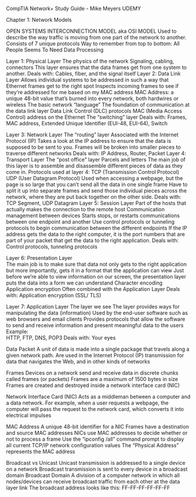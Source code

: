 
CompTIA Network+ Study Guide  - Mike Meyers UDEMY

Chapter 1: Network Models

OPEN SYSTEMS INTERCONNECTION MODEL aka OSI MODEL
Used to describe the way traffic is moving from one part of the network to another.
Consists of 7 unique protocols 
Way to remember from top to bottom:
All People Seems To Need Data Processing

Layer 1: Physical Layer
	The physics of the network
		Signaling, cabling, connectors
	This layer ensures that the data frames get from one system to another.
	Deals with:
		Cables, fiber, and the signal itself
Layer 2: Data Link Layer
	Allows individual systems to be addressed in such a way that Ethernet frames get to the right spot
		Inspects incoming frames to see if they’re addressed for me based on my MAC address
MAC Address: a unique 48-bit value that’s burned into every network, both hardwires or wireless
The basic network “language”
	The foundation of communication at the data link layer
Data Link Control (DLC) protocols
	MAC (Media Access Control) address on the Ethernet
The “switching” layer
Deals with:
Frames, MAC address, Extended Unique Identifier (EUI-48, EUI-64), Switch

Layer 3: Network Layer
	The “routing” layer
Associated with the Internet Protocol (IP)
	Takes a look at the IP address to ensure that the data is supposed to be sent to you.
		Frames will be broken into smaller pieces to traverse different networks 
	Deals with:
		IP Address, Router, Packet
Layer 4: Transport Layer
	The “post office” layer
		Parcels and letters
	The main job of this layer is to assemble and disassemble different pieces of data as they come in. 
	Protocols used at layer 4:
		TCP (Transmission Control Protocol)
		UDP (User Datagram Protocol)
Used when accessing a webpage, but the page is so large that you can’t send all the data in one single frame
Have to split it up into separate frames and send those individual pieces across the network, where they are put back together on the other side. 
	Deals with:
		TCP Segment, UDP Datagram
Layer 5: Session Layer
	Part of the hosts that actually makes the connection to the remote host
Communication management between devices
	Starts stops, or restarts communications between one endpoint and another
Use control protocols or tunneling protocols to begin communication between the different endpoints
If the IP address gets the data to the right computer, it is the port numbers that are part of your packet that get the data to the right application. 
Deals with:
		Control protocols, tunneling protocols
  
Layer 6: Presentation Layer		
The main job is to make sure that data not only gets to the right application but more importantly, gets it in a format that the application can view
Just before we’re able to view information on our screen, the presentation layer puts the data into a form we can understand
Character encoding
Application encryption 
Often combined with the Application Layer
Deals with:
	Application encryption (SSL/ TLS)

Layer 7: Application Layer
	The layer we see 
The layer provides ways for manipulating the data (information) 
Used by the end-user software such as web browsers and email clients
Provides protocols that allow the software to send and receive information and present meaningful data to the users
	Example:	
HTTP, FTP, DNS, POP3
	Deals with:
		Your eyes

Data Packet
A unit of data is made into a single package that travels along a given network path. 
Are used in the Internet Protocol (IP) transmission for data that navigates the Web, and in other kinds of networks

Frames
Devices on a network send and receive data in discrete chunks called frames (or packets)
	Frames are a maximum of 1500 bytes in size
Frames are created and destroyed inside a network interface card (NIC)

Network Interface Card (NIC)
Acts as a middleman between a computer and a data network. 
For example, when a user requests a webpage, the computer will pass the request to the network card, which converts it into electrical impulses

MAC Address
A unique 48-bit identifier for a NIC
Frames have a destination and source MAC addresses
NICs use MAC addresses to decide whether or not to process a frame
Use the “ipconfig /all” command prompt to display all current TCP/IP network configuration values 
	The “Physical Address” represents the MAC address

Broadcast vs Unicast
Unicast transmission is addressed to a single device on a network
Broadcast transmission is sent to every device in a broadcast domain
	Broadcast Domain
A division of a computer network in which all nodes/devices can receive broadcast traffic from each other at the data layer link
	The broadcast address looks like this:
		FF-FF-FF-FF-FF-FF

